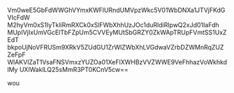 Vm0weE5GbFdWWGhVYmxKWFlURndUMVpzWkc5V01WbDNXa1JTVjFKdGVIcFdW
M2hyVm0xS1IyTkliRmRXCk0xSlFWbXhhUzJOc1duRldiRlpwQ2xJd01IaFdh
MUpIVjIxUmVGcElTbFZpUm5CVVEyMUtSbGRZY0ZkWApTRUpFVmtSS1UxZEdT
bkpoUjNoVFRUSm9XRkV5ZUdGU1ZrWlZWbXhLVGdwaVZrbDZWMnRqZUZZeFpF
WlAKVlZaT1VsaFNSVmxzYUZOa01XeFlXWHBzVVZWWE9VeFhhazVoWkhkdlMy
UXlWaklLQ25sMmR3PT0KCnV5cw==

wou